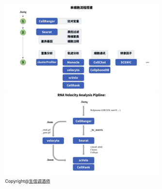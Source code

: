 ![img](https://github.com/Bioin-Mixologist/scRNA_pipline/blob/main/Picture/01Pipline.png)
![img](https://github.com/Bioin-Mixologist/scRNA_pipline/blob/main/Picture/02RNAvelo.png)
Copyright@[生信调酒师](https://github.com/Bioin-Mixologist)
